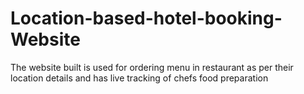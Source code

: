 # Location-based-hotel-booking-Website
The website built is used for ordering menu in restaurant as per their location details and has live tracking of chefs food preparation 
